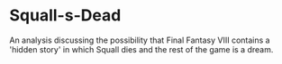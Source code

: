 Squall-s-Dead
=============

An analysis discussing the possibility that Final Fantasy VIII contains a 'hidden story' in which Squall dies and the rest of the game is a dream.